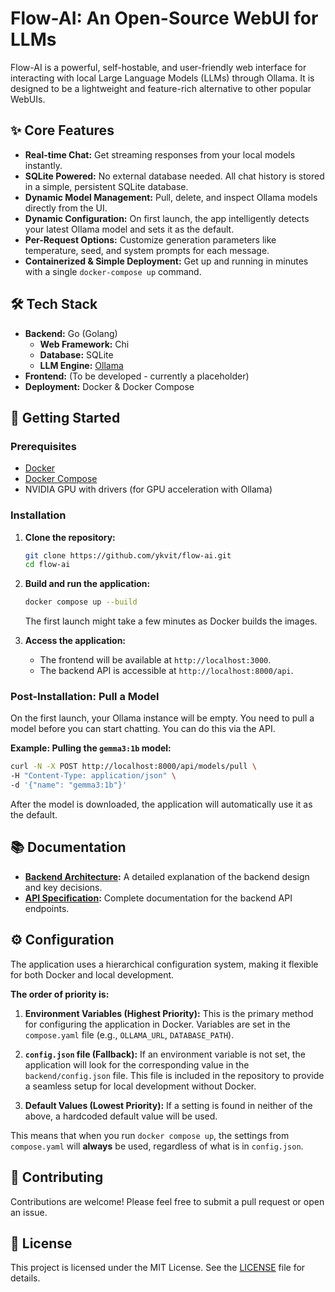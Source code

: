 # Flow-AI: An Open-Source WebUI for LLMs

Flow-AI is a powerful, self-hostable, and user-friendly web interface for interacting with local Large Language Models (LLMs) through Ollama. It is designed to be a lightweight and feature-rich alternative to other popular WebUIs.


## ✨ Core Features

- **Real-time Chat:** Get streaming responses from your local models instantly.
- **SQLite Powered:** No external database needed. All chat history is stored in a simple, persistent SQLite database.
- **Dynamic Model Management:** Pull, delete, and inspect Ollama models directly from the UI.
- **Dynamic Configuration:** On first launch, the app intelligently detects your latest Ollama model and sets it as the default.
- **Per-Request Options:** Customize generation parameters like temperature, seed, and system prompts for each message.
- **Containerized & Simple Deployment:** Get up and running in minutes with a single `docker-compose up` command.

## 🛠️ Tech Stack

- **Backend:** Go (Golang)
  - **Web Framework:** Chi
  - **Database:** SQLite
  - **LLM Engine:** [Ollama](https://ollama.com/)
- **Frontend:** (To be developed - currently a placeholder)
- **Deployment:** Docker & Docker Compose

## 🚀 Getting Started

### Prerequisites

- [Docker](https://www.docker.com/get-started)
- [Docker Compose](https://docs.docker.com/compose/install/)
- NVIDIA GPU with drivers (for GPU acceleration with Ollama)

### Installation

1.  **Clone the repository:**
    ```sh
    git clone https://github.com/ykvit/flow-ai.git
    cd flow-ai
    ```

2.  **Build and run the application:**
    ```sh
    docker compose up --build
    ```
    The first launch might take a few minutes as Docker builds the images.

3.  **Access the application:**
    - The frontend will be available at `http://localhost:3000`.
    - The backend API is accessible at `http://localhost:8000/api`.

### Post-Installation: Pull a Model

On the first launch, your Ollama instance will be empty. You need to pull a model before you can start chatting. You can do this via the API.

**Example: Pulling the `gemma3:1b` model:**
```sh
curl -N -X POST http://localhost:8000/api/models/pull \
-H "Content-Type: application/json" \
-d '{"name": "gemma3:1b"}'
```

After the model is downloaded, the application will automatically use it as the default.

## 📚 Documentation

- **[Backend Architecture](backend/backend.md):** A detailed explanation of the backend design and key decisions.
- **[API Specification](API.md):** Complete documentation for the backend API endpoints.

## ⚙️ Configuration

The application uses a hierarchical configuration system, making it flexible for both Docker and local development.

**The order of priority is:**

1.  **Environment Variables (Highest Priority):** This is the primary method for configuring the application in Docker. Variables are set in the `compose.yaml` file (e.g., `OLLAMA_URL`, `DATABASE_PATH`).

2.  **`config.json` file (Fallback):** If an environment variable is not set, the application will look for the corresponding value in the `backend/config.json` file. This file is included in the repository to provide a seamless setup for local development without Docker.

3.  **Default Values (Lowest Priority):** If a setting is found in neither of the above, a hardcoded default value will be used.

This means that when you run `docker compose up`, the settings from `compose.yaml` will **always** be used, regardless of what is in `config.json`.

## 🤝 Contributing

Contributions are welcome! Please feel free to submit a pull request or open an issue.

## 📄 License

This project is licensed under the MIT License. See the [LICENSE](LICENSE) file for details.
